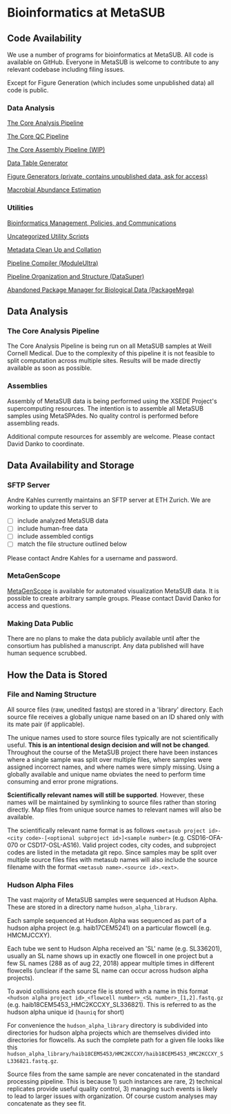 # Bioinformatics at MetaSUB

## Code Availability

We use a number of programs for bioinformatics at MetaSUB. All code is available on GitHub. Everyone in MetaSUB is welcome to contribute to any relevant codebase including filing issues.

Except for Figure Generation (which includes some unpublished data) all code is public.

### Data Analysis

[The Core Analysis Pipeline](https://github.com/MetaSUB/MetaSUB_CAP)

[The Core QC Pipeline](https://github.com/MetaSUB/MetaSUB_QC_Pipeline)

[The Core Assembly Pipeline (WIP)](https://github.com/MetaSUB/MetaSUB_assembly_CAP)

[Data Table Generator](https://github.com/dcdanko/capalyzer)

[Figure Generators (private, contains unpublished data, ask for access)](https://github.com/dcdanko/metasub-packetizer)

[Macrobial Abundance Estimation](https://github.com/MetaSUB/macrobial-genomes)

### Utilities

[Bioinformatics Management, Policies, and Communications](https://github.com/MetaSUB/bioinformatics_management)

[Uncategorized Utility Scripts](https://github.com/MetaSUB/metasub_utils)

[Metadata Clean Up and Collation](https://github.com/dcdanko/MetaSUB-metadata)

[Pipeline Compiler (ModuleUltra)](https://github.com/dcdanko/ModuleUltra)

[Pipeline Organization and Structure (DataSuper)](https://github.com/dcdanko/DataSuper)

[Abandoned Package Manager for Biological Data (PackageMega)](https://github.com/dcdanko/PackageMega)

## Data Analysis

### The Core Analysis Pipeline

The Core Analysis Pipeline is being run on all MetaSUB samples at Weill Cornell Medical. Due to the complexity of this pipeline it is not feasible to split computation across multiple sites. Results will be made directly available as soon as possible.

### Assemblies

Assembly of MetaSUB data is being performed using the XSEDE Project's supercomputing resources. The intention is to assemble all MetaSUB samples using MetaSPAdes. No quality control is performed before assembling reads.

Additional compute resources for assembly are welcome. Please contact David Danko to coordinate.

## Data Availability and Storage

### SFTP Server

Andre Kahles currently maintains an SFTP server at ETH Zurich. We are working to update this server to 
- [ ] include analyzed MetaSUB data
- [ ] include human-free data
- [ ] include assembled contigs
- [ ] match the file structure outlined below

Please contact Andre Kahles for a username and password.

### MetaGenScope

[MetaGenScope](www.metagenscope.com) is available for automated visualization MetaSUB data. It is possible to create arbitrary sample groups. Please contact David Danko for access and questions.

### Making Data Public

There are no plans to make the data publicly available until after the consortium has published a manuscript. Any data published will have human sequence scrubbed. 

## How the Data is Stored

### File and Naming Structure

All source files (raw, unedited fastqs) are stored in a 'library' directory. Each source file receives a globally unique name based on an ID shared only with its mate pair (if applicable). 

The unique names used to store source files typically are not scientifically useful. __This is an intentional design decision and will not be changed__. Throughout the course of the MetaSUB project there have been instances where a single sample was split over multiple files, where samples were assigned incorrect names, and where names were simply missing. Using a globally available and unique name obviates the need to perform time consuming and error prone migrations.

__Scientifically relevant names will still be supported__. However, these names will be maintained by symlinking to source files rather than storing directly. Map files from unique source names to relevant names will also be available.

The scientifically relevant name format is as follows `<metasub project id>-<city code>-[<optional subproject id>]<sample number>` (e.g. CSD16-OFA-070 or CSD17-OSL-AS16). Valid project codes, city codes, and subproject codes are listed in the metadata git repo. Since samples may be split over multiple source files files with metasub names will also include the source filename with the format `<metasub name>.<source id>.<ext>`.

### Hudson Alpha Files

The vast majority of MetaSUB samples were sequenced at Hudson Alpha. These are stored in a directory name `hudson_alpha_library`.

Each sample sequenced at Hudson Alpha was sequenced as part of a hudson alpha project (e.g. haib17CEM5241) on a particular flowcell (e.g. HMCMJCCXY). 

Each tube we sent to Hudson Alpha received an 'SL' name (e.g. SL336201), usually an SL name shows up in exactly one flowcell in one project but a few SL names (288 as of aug 22, 2018) appear multiple times in different flowcells (unclear if the same SL name can occur across hudson alpha projects).

To avoid collisions each source file is stored with a name in this format `<hudson alpha project id>_<flowcell number>_<SL number>_[1,2].fastq.gz` (e.g. haib18CEM5453_HMC2KCCXY_SL336821). This is referred to as the hudson alpha unique id (`hauniq` for short)

For convenience the `hudson_alpha_library` directory is subdivided into directories for hudson alpha projects which are themselves divided into directories for flowcells. As such the complete path for a given file looks like this `hudson_alpha_library/haib18CEM5453/HMC2KCCXY/haib18CEM5453_HMC2KCCXY_SL336821.fastq.gz`.

Source files from the same sample are never concatenated in the standard processing pipeline. This is because 1) such instances are rare, 2) technical replicates provide useful quality control, 3) managing such events is likely to lead to larger issues with organization. Of course custom analyses may concatenate as they see fit.
